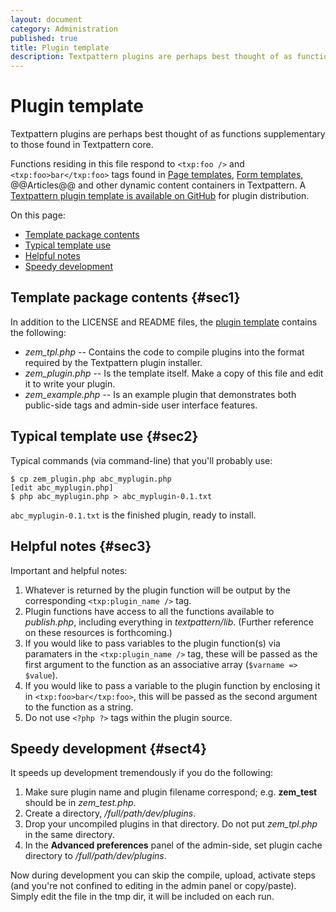```yaml
---
layout: document
category: Administration
published: true
title: Plugin template
description: Textpattern plugins are perhaps best thought of as functions supplementary to those found in Textpattern core.
---
```


# Plugin template

Textpattern plugins are perhaps best thought of as functions supplementary to those found in Textpattern core.

Functions residing in this file respond to `<txp:foo />` and `<txp:foo>bar</txp:foo>` tags found in [Page templates](http://docs.textpattern.io/themes/page-templates-explained), [Form templates](http://docs.textpattern.io/themes/form-templates-explained), @@Articles@@ and other dynamic content containers in Textpattern. A [Textpattern plugin template is available on GitHub](https://github.com/textpattern/textpattern-plugin-template) for plugin distribution.

On this page:

-   [Template package contents](#sec1)
-   [Typical template use](#sec2)
-   [Helpful notes](#sec3)
-   [Speedy development](#sec4)

Template package contents {#sec1}
-------------------------

In addition to the LICENSE and README files, the [plugin
template](https://github.com/textpattern/textpattern-plugin-template)
contains the following:

-   *zem_tpl.php* -- Contains the code to compile plugins into the
    format required by the Textpattern plugin installer.
-   *zem_plugin.php* -- Is the template itself. Make a copy of this
    file and edit it to write your plugin.
-   *zem_example.php* -- Is an example plugin that demonstrates both
    public-side tags and admin-side user interface features.

Typical template use {#sec2}
--------------------

Typical commands (via command-line) that you'll probably use:

    $ cp zem_plugin.php abc_myplugin.php
    [edit abc_myplugin.php]
    $ php abc_myplugin.php > abc_myplugin-0.1.txt

`abc_myplugin-0.1.txt` is the finished plugin, ready to install.

Helpful notes {#sec3}
-------------

Important and helpful notes:

1.  Whatever is returned by the plugin function will be output by the
    corresponding `<txp:plugin_name />` tag.
2.  Plugin functions have access to all the functions available to
    *publish.php*, including everything in *textpattern/lib*. (Further
    reference on these resources is forthcoming.)
3.  If you would like to pass variables to the plugin function(s) via
    paramaters in the `<txp:plugin_name />` tag, these will be passed as
    the first argument to the function as an associative array
    (`$varname => $value`).
4.  If you would like to pass a variable to the plugin function by
    enclosing it in `<txp:foo>bar</txp:foo>`, this will be passed as the
    second argument to the function as a string.
5.  Do not use `<?php ?>` tags within the plugin source.

Speedy development {#sect4}
------------------

It speeds up development tremendously if you do the following:

1.  Make sure plugin name and plugin filename correspond; e.g.
    **zem_test** should be in *zem_test.php*.
2.  Create a directory, */full/path/dev/plugins*.
3.  Drop your uncompiled plugins in that directory. Do not put
    *zem_tpl.php* in the same directory.
4.  In the **Advanced preferences** panel of the admin-side, set plugin
    cache directory to */full/path/dev/plugins*.

Now during development you can skip the compile, upload, activate steps
(and you're not confined to editing in the admin panel or copy/paste).
Simply edit the file in the tmp dir, it will be included on each run.
